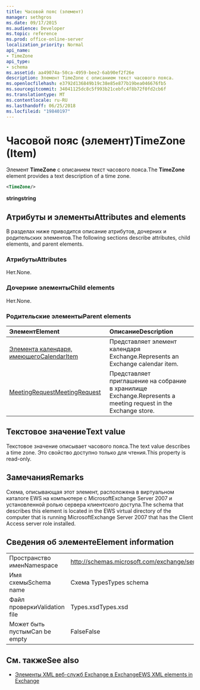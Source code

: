 ```yaml
---
title: Часовой пояс (элемент)
manager: sethgros
ms.date: 09/17/2015
ms.audience: Developer
ms.topic: reference
ms.prod: office-online-server
localization_priority: Normal
api_name:
- TimeZone
api_type:
- schema
ms.assetid: aa49074a-50ca-4959-bee2-6ab90ef2f26e
description: Элемент TimeZone с описанием текст часового пояса.
ms.openlocfilehash: e3792d136849b19c38e85e877b19bea046676fb5
ms.sourcegitcommit: 34041125dc8c5f993b21cebfc4f8b72f0fd2cb6f
ms.translationtype: MT
ms.contentlocale: ru-RU
ms.lasthandoff: 06/25/2018
ms.locfileid: "19840197"
---
```

# <a name="timezone-item"></a><span data-ttu-id="4a02c-103">Часовой пояс (элемент)</span><span class="sxs-lookup"><span data-stu-id="4a02c-103">TimeZone (Item)</span></span>

<span data-ttu-id="4a02c-104">Элемент **TimeZone** с описанием текст часового пояса.</span><span class="sxs-lookup"><span data-stu-id="4a02c-104">The **TimeZone** element provides a text description of a time zone.</span></span> 
  
```xml
<TimeZone/>
```

 <span data-ttu-id="4a02c-105">**string**</span><span class="sxs-lookup"><span data-stu-id="4a02c-105">**string**</span></span>
## <a name="attributes-and-elements"></a><span data-ttu-id="4a02c-106">Атрибуты и элементы</span><span class="sxs-lookup"><span data-stu-id="4a02c-106">Attributes and elements</span></span>

<span data-ttu-id="4a02c-107">В разделах ниже приводится описание атрибутов, дочерних и родительских элементов.</span><span class="sxs-lookup"><span data-stu-id="4a02c-107">The following sections describe attributes, child elements, and parent elements.</span></span>
  
### <a name="attributes"></a><span data-ttu-id="4a02c-108">Атрибуты</span><span class="sxs-lookup"><span data-stu-id="4a02c-108">Attributes</span></span>

<span data-ttu-id="4a02c-109">Нет.</span><span class="sxs-lookup"><span data-stu-id="4a02c-109">None.</span></span>
  
### <a name="child-elements"></a><span data-ttu-id="4a02c-110">Дочерние элементы</span><span class="sxs-lookup"><span data-stu-id="4a02c-110">Child elements</span></span>

<span data-ttu-id="4a02c-111">Нет.</span><span class="sxs-lookup"><span data-stu-id="4a02c-111">None.</span></span>
  
### <a name="parent-elements"></a><span data-ttu-id="4a02c-112">Родительские элементы</span><span class="sxs-lookup"><span data-stu-id="4a02c-112">Parent elements</span></span>

|<span data-ttu-id="4a02c-113">**Элемент**</span><span class="sxs-lookup"><span data-stu-id="4a02c-113">**Element**</span></span>|<span data-ttu-id="4a02c-114">**Описание**</span><span class="sxs-lookup"><span data-stu-id="4a02c-114">**Description**</span></span>|
|:-----|:-----|
|[<span data-ttu-id="4a02c-115">Элемента календаря, имеющего</span><span class="sxs-lookup"><span data-stu-id="4a02c-115">CalendarItem</span></span>](calendaritem.md) <br/> |<span data-ttu-id="4a02c-116">Представляет элемент календаря Exchange.</span><span class="sxs-lookup"><span data-stu-id="4a02c-116">Represents an Exchange calendar item.</span></span>  <br/> |
|[<span data-ttu-id="4a02c-117">MeetingRequest</span><span class="sxs-lookup"><span data-stu-id="4a02c-117">MeetingRequest</span></span>](meetingrequest.md) <br/> |<span data-ttu-id="4a02c-118">Представляет приглашение на собрание в хранилище Exchange.</span><span class="sxs-lookup"><span data-stu-id="4a02c-118">Represents a meeting request in the Exchange store.</span></span>  <br/> |
   
## <a name="text-value"></a><span data-ttu-id="4a02c-119">Текстовое значение</span><span class="sxs-lookup"><span data-stu-id="4a02c-119">Text value</span></span>

<span data-ttu-id="4a02c-120">Текстовое значение описывает часового пояса.</span><span class="sxs-lookup"><span data-stu-id="4a02c-120">The text value describes a time zone.</span></span> <span data-ttu-id="4a02c-121">Это свойство доступно только для чтения.</span><span class="sxs-lookup"><span data-stu-id="4a02c-121">This property is read-only.</span></span>
  
## <a name="remarks"></a><span data-ttu-id="4a02c-122">Замечания</span><span class="sxs-lookup"><span data-stu-id="4a02c-122">Remarks</span></span>

<span data-ttu-id="4a02c-123">Схема, описывающая этот элемент, расположена в виртуальном каталоге EWS на компьютере с MicrosoftExchange Server 2007 и установленной ролью сервера клиентского доступа.</span><span class="sxs-lookup"><span data-stu-id="4a02c-123">The schema that describes this element is located in the EWS virtual directory of the computer that is running MicrosoftExchange Server 2007 that has the Client Access server role installed.</span></span>
  
## <a name="element-information"></a><span data-ttu-id="4a02c-124">Сведения об элементе</span><span class="sxs-lookup"><span data-stu-id="4a02c-124">Element information</span></span>

|||
|:-----|:-----|
|<span data-ttu-id="4a02c-125">Пространство имен</span><span class="sxs-lookup"><span data-stu-id="4a02c-125">Namespace</span></span>  <br/> |http://schemas.microsoft.com/exchange/services/2006/types  <br/> |
|<span data-ttu-id="4a02c-126">Имя схемы</span><span class="sxs-lookup"><span data-stu-id="4a02c-126">Schema name</span></span>  <br/> |<span data-ttu-id="4a02c-127">Схема Types</span><span class="sxs-lookup"><span data-stu-id="4a02c-127">Types schema</span></span>  <br/> |
|<span data-ttu-id="4a02c-128">Файл проверки</span><span class="sxs-lookup"><span data-stu-id="4a02c-128">Validation file</span></span>  <br/> |<span data-ttu-id="4a02c-129">Types.xsd</span><span class="sxs-lookup"><span data-stu-id="4a02c-129">Types.xsd</span></span>  <br/> |
|<span data-ttu-id="4a02c-130">Может быть пустым</span><span class="sxs-lookup"><span data-stu-id="4a02c-130">Can be empty</span></span>  <br/> |<span data-ttu-id="4a02c-131">False</span><span class="sxs-lookup"><span data-stu-id="4a02c-131">False</span></span>  <br/> |
   
## <a name="see-also"></a><span data-ttu-id="4a02c-132">См. также</span><span class="sxs-lookup"><span data-stu-id="4a02c-132">See also</span></span>



- [<span data-ttu-id="4a02c-133">Элементы XML веб-служб Exchange в Exchange</span><span class="sxs-lookup"><span data-stu-id="4a02c-133">EWS XML elements in Exchange</span></span>](ews-xml-elements-in-exchange.md)

